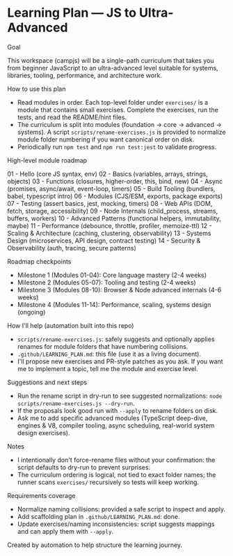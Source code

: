 # Learning Plan — JS to Ultra-Advanced

Goal

This workspace (campjs) will be a single-path curriculum that takes you from beginner JavaScript to an ultra-advanced level suitable for systems, libraries, tooling, performance, and architecture work.

How to use this plan

- Read modules in order. Each top-level folder under `exercises/` is a module that contains small exercises. Complete the exercises, run the tests, and read the README/hint files.
- The curriculum is split into modules (foundation -> core -> advanced -> systems). A script `scripts/rename-exercises.js` is provided to normalize module folder numbering if you want canonical order on disk.
- Periodically run `npm test` and `npm run test:jest` to validate progress.

High-level module roadmap

01 - Hello (core JS syntax, env)
02 - Basics (variables, arrays, strings, objects)
03 - Functions (closures, higher-order, this, bind, new)
04 - Async (promises, async/await, event-loop, timers)
05 - Build Tooling (bundlers, babel, typescript intro)
06 - Modules (CJS/ESM, exports, package exports)
07 - Testing (assert basics, jest, mocking, timers)
08 - Web APIs (DOM, fetch, storage, accessibility)
09 - Node Internals (child_process, streams, buffers, workers)
10 - Advanced Patterns (functional helpers, immutability, maybe)
11 - Performance (debounce, throttle, profiler, memoize-ttl)
12 - Scaling & Architecture (caching, clustering, observability)
13 - Systems Design (microservices, API design, contract testing)
14 - Security & Observability (auth, tracing, secure patterns)

Roadmap checkpoints

- Milestone 1 (Modules 01-04): Core language mastery (2-4 weeks)
- Milestone 2 (Modules 05-07): Tooling and testing (2-4 weeks)
- Milestone 3 (Modules 08-10): Browser & Node advanced internals (4-6 weeks)
- Milestone 4 (Modules 11-14): Performance, scaling, systems design (ongoing)

How I'll help (automation built into this repo)

- `scripts/rename-exercises.js`: safely suggests and optionally applies renames for module folders that have numbering collisions.
- `.github/LEARNING_PLAN.md`: this file (use it as a living document).
- I'll propose new exercises and PR-style patches as you ask. If you want me to implement a topic, tell me the module and exercise level.

Suggestions and next steps

- Run the rename script in dry-run to see suggested normalizations: `node scripts/rename-exercises.js --dry-run`.
- If the proposals look good run with `--apply` to rename folders on disk.
- Ask me to add specific advanced modules (TypeScript deep-dive, engines & V8, compiler tooling, async scheduling, real-world system design exercises).

Notes

- I intentionally don't force-rename files without your confirmation: the script defaults to dry-run to prevent surprises.
- The curriculum ordering is logical, not tied to exact folder names; the runner scans `exercises/` recursively so tests will keep working.

Requirements coverage

- Normalize naming collisions: provided a safe script to inspect and apply.
- Add scaffolding plan in `.github/LEARNING_PLAN.md`: done.
- Update exercises/naming inconsistencies: script suggests mappings and can apply them with `--apply`.

Created by automation to help structure the learning journey.
